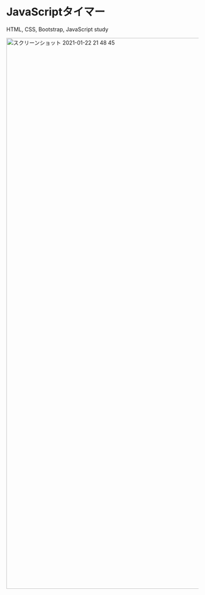 # JavaScriptタイマー

HTML, CSS, Bootstrap, JavaScript study

<img width="1440" alt="スクリーンショット 2021-01-22 21 48 45" src="https://user-images.githubusercontent.com/74854574/105492891-f7456900-5cfb-11eb-969a-ad23b83de2d9.png">
